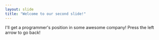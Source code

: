 ```yaml
---
layout: slide
title: "Welcome to our second slide!"
---
```

I'll get a programmer's position in some awesome company!
Press the left arrow to go back!
